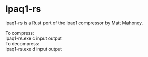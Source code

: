 # lpaq1-rs
lpaq1-rs is a Rust port of the lpaq1 compressor by Matt Mahoney.<br>


To compress:<br>
lpaq1-rs.exe c input output<br>
To decompress:<br>
lpaq1-rs.exe d input output<br>
